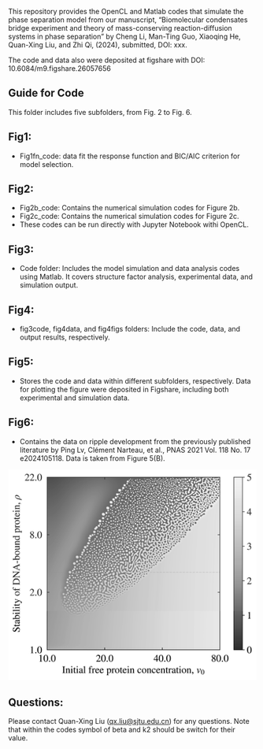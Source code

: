 This repository provides the OpenCL and Matlab codes that simulate the phase separation model from our manuscript, “Biomolecular condensates bridge experiment and theory of mass-conserving reaction-diffusion systems in phase separation” by Cheng Li, Man-Ting Guo, Xiaoqing He, Quan-Xing Liu, and Zhi Qi, (2024), submitted, DOI: xxx.

The code and data also were deposited at figshare with DOI: 10.6084/m9.figshare.26057656
## Guide for Code
This folder includes five subfolders, from Fig. 2 to Fig. 6.
## Fig1:
-	Fig1fn_code: data fit the response function and BIC/AIC criterion for model selection. 
## Fig2:
-	Fig2b_code: Contains the numerical simulation codes for Figure 2b.
-	Fig2c_code: Contains the numerical simulation codes for Figure 2c.
-	These codes can be run directly with Jupyter Notebook withi OpenCL.
## Fig3:
-	Code folder: Includes the model simulation and data analysis codes using Matlab. It covers structure factor analysis, experimental data, and simulation output.
## Fig4:
-	fig3code, fig4data, and fig4figs folders: Include the code, data, and output results, respectively.
## Fig5:
-	Stores the code and data within different subfolders, respectively. Data for plotting the figure were deposited in Figshare, including both experimental and simulation data.
## Fig6:
-	Contains the data on ripple development from the previously published literature by Ping Lv, Clément Narteau, et al., PNAS 2021 Vol. 118 No. 17 e2024105118. Data is taken from Figure 5(B).

![Fig2c_phase](Fig2c_phase.png)
## Questions:
Please contact Quan-Xing Liu (qx.liu@sjtu.edu.cn) for any questions.
Note that within the codes symbol of beta and k2 should be switch for their value. 
